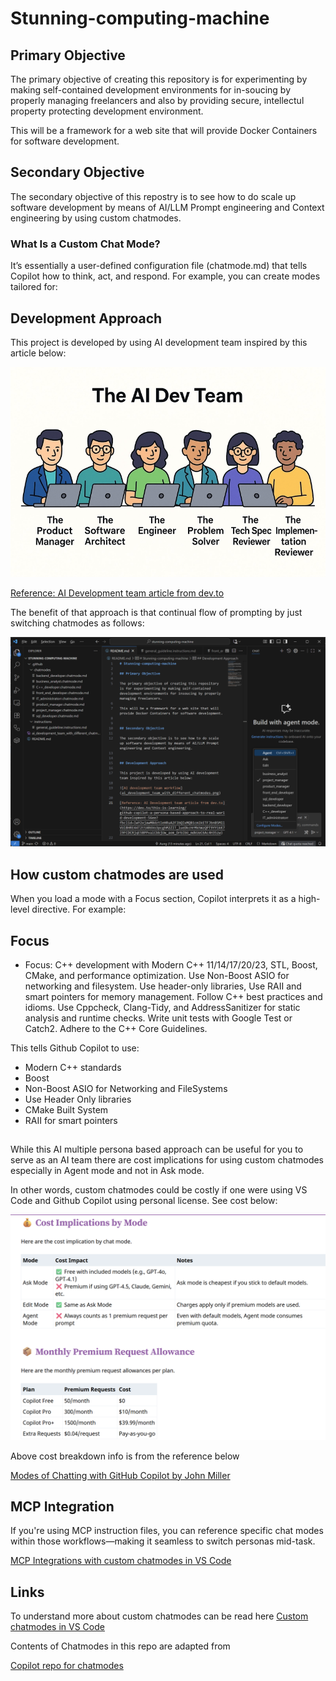 # Stunning-computing-machine

## Primary Objective

The primary objective of creating this repository is for experimenting by making self-contained development environments for in-soucing by properly managing freelancers and also by providing secure, intellectul property protecting development environment. 

This will be a framework for a web site that will provide Docker Containers for software development.


## Secondary Objective

The secondary objective of this repostry is to see how to do scale up software development by means of AI/LLM Prompt engineering and Context engineering by using custom chatmodes.

### What Is a Custom Chat Mode?
It’s essentially a user-defined configuration file (chatmode.md) that tells Copilot how to think, act, and respond. For example, you can create modes tailored for:


## Development Approach

This project is developed by using AI development team inspired by this article below:

![AI development team workflow](ai_development_team_with_different_chatmodes.png)

[Reference: AI Development team article from dev.to](https://dev.to/this-is-learning/github-copilot-a-persona-based-approach-to-real-world-development-56ee?fbclid=IwY2xjawM8dztleHRuA2FlbQIxMQBicmlkETFJbnB5MllVUlBHRE44T2ttAR6Vo3pcghM2ZIT_lueDkcHrMkhWzQPT9YY1kK7I9FCDCRjqE5BPPvalCbbjUw_aem_DrbIbU_mdkUeC6Ac4H35zw)

The benefit of that approach is that continual flow of prompting by just switching chatmodes as follows:

![AI persona switching](switching_chatmodes.png)

## How custom chatmodes are used

When you load a mode with a Focus section, Copilot interprets it as a high-level directive. For example:

## Focus
- Focus: C++ development with Modern C++ 11/14/17/20/23, STL, Boost, CMake, and performance optimization. Use Non-Boost ASIO for networking and filesystem. Use header-only libraries, Use RAII and smart pointers for memory management. Follow C++ best practices and idioms. Use Cppcheck, Clang-Tidy, and AddressSanitizer for static analysis and runtime checks. Write unit tests with Google Test or Catch2. Adhere to the C++ Core Guidelines.

This tells Github Copilot to use:

- Modern C++ standards
- Boost
- Non-Boost ASIO for Networking and FileSystems
- Use Header Only libraries 
- CMake Built System
- RAII for smart pointers


## $$$$ 

While this AI multiple persona based approach can be useful for you to serve as an AI team there are cost implications for using custom chatmodes especially in
Agent mode and not in Ask mode.

In other words, custom chatmodes could be costly if one were using VS Code and Github Copilot using personal license. See cost below:

![Cost for custom chatmodes](cost_custom_chatmodes.png)

Above cost breakdown info is from the reference below

[Modes of Chatting with GitHub Copilot by John Miller](https://www.codemag.com/Blog/AIPractitioner/GHCPCM)

## MCP Integration
If you're using MCP instruction files, you can reference specific chat modes within those workflows—making it seamless to switch personas mid-task.

[MCP Integrations with custom chatmodes in VS Code](https://www.codemag.com/Blog/AIPractitioner/GHCPCM)

## Links

To understand more about custom chatmodes can be read here
[Custom chatmodes in VS Code](https://code.visualstudio.com/docs/copilot/customization/custom-chat-modes)

Contents of Chatmodes in this repo are adapted from

[Copilot repo for chatmodes](https://github.com/dfinke/awesome-copilot-chatmodes)

